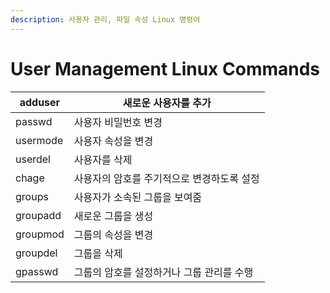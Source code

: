 ```yaml
---
description: 사용자 관리, 파일 속성 Linux 명령어
---
```


# User Management Linux Commands



| adduser  | 새로운 사용자를 추가             |
| -------- | ----------------------- |
| passwd   | 사용자 비밀번호 변경             |
| usermode | 사용자 속성을 변경              |
| userdel  | 사용자를 삭제                 |
| chage    | 사용자의 암호를 주기적으로 변경하도록 설정 |
| groups   | 사용자가 소속된 그룹을 보여줌        |
| groupadd | 새로운 그룹을 생성              |
| groupmod | 그룹의 속성을 변경              |
| groupdel | 그룹을 삭제                  |
| gpasswd  | 그룹의 암호를 설정하거나 그룹 관리를 수행 |

